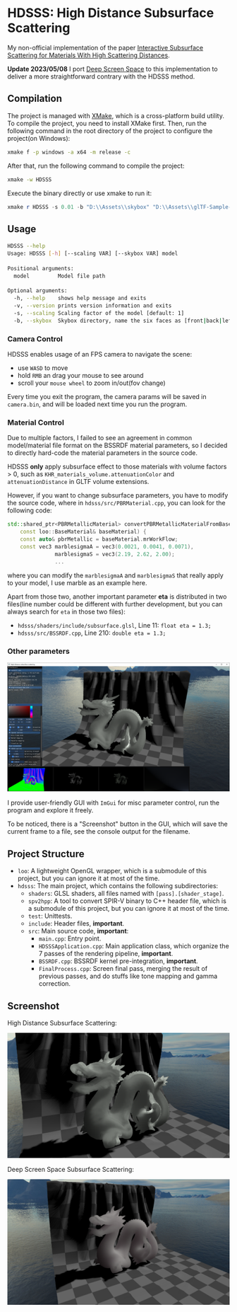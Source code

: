 # HDSSS: High Distance Subsurface Scattering

My non-official implementation of the paper [Interactive Subsurface Scattering for Materials With High Scattering
Distances](https://viscom.publications.uni-ulm.de/api/uploads/201/cgf2020.pdf).

**Update 2023/05/08** I port [Deep Screen Space](https://resources.mpi-inf.mpg.de/DeepScreenSpace/) to this implementation to deliver a more straightforward contrary with the HDSSS method.

## Compilation

The project is managed with [XMake](https://xmake.io/), which is a cross-platform build utility. To compile the project, you need to install XMake first. Then, run the following command in the root directory of the project to configure the project(on Windows):

```bash
xmake f -p windows -a x64 -m release -c
```

After that, run the following command to compile the project:

```bash
xmake -w HDSSS
```

Execute the binary directly or use xmake to run it:

```powershell
xmake r HDSSS -s 0.01 -b "D:\\Assets\\skybox" "D:\\Assets\\glTF-Sample-Models-master\\2.0\\DragonAttenuation\\glTF\\DragonAttenuation.gltf"
```

## Usage

```bash
HDSSS --help 
Usage: HDSSS [-h] [--scaling VAR] [--skybox VAR] model

Positional arguments:
  model         Model file path

Optional arguments:
  -h, --help    shows help message and exits
  -v, --version prints version information and exits
  -s, --scaling Scaling factor of the model [default: 1]
  -b, --skybox  Skybox directory, name the six faces as [front|back|left|right|top|bottom].jpg
```

### Camera Control

HDSSS enables usage of an FPS camera to navigate the scene:

- use `WASD` to move
- hold `RMB` an drag your mouse to see around
- scroll your `mouse wheel` to zoom in/out(fov change)

Every time you exit the program, the camera params will be saved in `camera.bin`, and will be loaded next time you run the program.

### Material Control

Due to multiple factors, I failed to see an agreement in common model/material file format on the BSSRDF material parameters, so I decided to directly hard-code the material parameters in the source code.

HDSSS **only** apply subsurface effect to those materials with volume factors > 0, such as `KHR_materials_volume.attenuationColor` and `attenuationDistance` in GLTF volume extensions.

However, if you want to change subsurface parameters, you have to modify the source code, where in `hdsss/src/PBRMaterial.cpp`, you can look for the following code:

```cpp
std::shared_ptr<PBRMetallicMaterial> convertPBRMetallicMaterialFromBaseMaterial(
    const loo::BaseMaterial& baseMaterial) {
    const auto& pbrMetallic = baseMaterial.mrWorkFlow;
    const vec3 marblesigmaA = vec3(0.0021, 0.0041, 0.0071),
               marblesigmaS = vec3(2.19, 2.62, 2.00);
               ...
```

where you can modify the `marblesigmaA` and `marblesigmaS` that really apply to your model, I use marble as an example here. 

Apart from those two, another important parameter **eta** is distributed in two files(line number could be different with further development, but you can always search for `eta` in those two files):

- `hdsss/shaders/include/subsurface.glsl`, Line 11: `float eta = 1.3;`
- `hdsss/src/BSSRDF.cpp`, Line 210: `double eta = 1.3;`

### Other parameters

![gui](./images/gui.png)

I provide user-friendly GUI with `ImGui` for misc parameter control, run the program and explore it freely.

To be noticed, there is a "Screenshot" button in the GUI, which will save the current frame to a file, see the console output for the filename.

## Project Structure

- `loo`: A lightweight OpenGL wrapper, which is a submodule of this project, but you can ignore it at most of the time.
- `hdsss`: The main project, which contains the following subdirectories:
  - `shaders`: GLSL shaders, all files named with `[pass].[shader_stage]`.
  - `spv2hpp`: A tool to convert SPIR-V binary to C++ header file, which is a submodule of this project, but you can ignore it at most of the time.
  - `test`: Unittests.
  - `include`: Header files, **important**.
  - `src`: Main source code, **important**:
    - `main.cpp`: Entry point.
    - `HDSSSApplication.cpp`: Main application class, which organize the 7 passes of the rendering pipeline, **important**.
    - `BSSRDF.cpp`: BSSRDF kernel pre-integration, **important**.
    - `FinalProcess.cpp`: Screen final pass, merging the result of previous passes, and do stuffs like tone mapping and gamma correction.

## Screenshot

High Distance Subsurface Scattering:

![dragon1](./images/dragon1.png)

Deep Screen Space Subsurface Scattering:

![dragondss](./images/dragondss.png)
